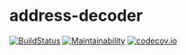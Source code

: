 # address-decoder

[![BuildStatus](https://travis-ci.com/GuckesRohrkaGbR/address-decoder.svg?branch=master)](https://travis-ci.com/GuckesRohrkaGbR/address-decoder)
[![Maintainability](https://api.codeclimate.com/v1/badges/a7c03f3b26be8b9de944/maintainability)](https://codeclimate.com/github/GuckesRohrkaGbR/address-decoder/maintainability)
[![codecov.io](https://codecov.io/github/GuckesRohrkaGbR/address-decoder/coverage.svg?branch=master)](https://codecov.io/github/GuckesRohrkaGbR/address-decoder?branch=master)
